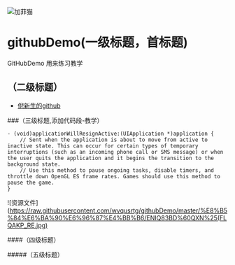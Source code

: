 ![加菲猫](https://avatars1.githubusercontent.com/u/9712045?v=3&s=460)
# githubDemo(一级标题，首标题)
GitHubDemo 用来练习教学
## （二级标题）
*    [倪新生的github](https://github.com/wvqusrtg)

###（三级标题,添加代码段-教学）

```
- (void)applicationWillResignActive:(UIApplication *)application {
    // Sent when the application is about to move from active to inactive state. This can occur for certain types of temporary interruptions (such as an incoming phone call or SMS message) or when the user quits the application and it begins the transition to the background state.
    // Use this method to pause ongoing tasks, disable timers, and throttle down OpenGL ES frame rates. Games should use this method to pause the game.
}

```

![资源文件](https://raw.githubusercontent.com/wvqusrtg/githubDemo/master/%E8%B5%84%E6%BA%90%E6%96%87%E4%BB%B6/ENIQ83BD%60QXN%25(FLQAKP_RE.jpg)

####（四级标题）

#####（五级标题）




